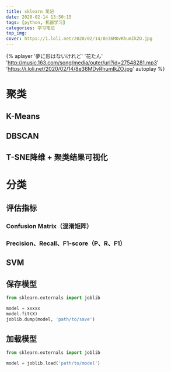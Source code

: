 ```yaml
---
title: sklearn 笔记
date: 2020-02-14 13:50:15
tags: [python, 机器学习]
categories: 学习笔记
top_img:
cover: https://i.loli.net/2020/02/14/8e36MDvRhumIkZO.jpg
---
```


{% aplayer '夢に形はないけれど' '花たん' 'http://music.163.com/song/media/outer/url?id=27548281.mp3' 'https://i.loli.net/2020/02/14/8e36MDvRhumIkZO.jpg' autoplay %}

# 聚类
## K-Means

## DBSCAN

## T-SNE降维 + 聚类结果可视化

# 分类
## 评估指标

### Confusion Matrix（混淆矩阵）

### Precision、Recall、F1-score（P、R、F1）

## SVM

## 保存模型
```python
from sklearn.externals import joblib

model = xxxxx
model.fit(X)
joblib.dump(model, 'path/to/save')
```

## 加载模型
```python
from sklearn.externals import joblib

model = joblib.load('path/to/model')
```

